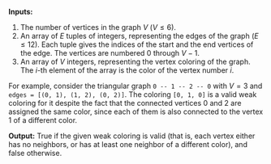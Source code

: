 **Inputs:**

1. The number of vertices in the graph $V$ ($V \leq 6$).
2. An array of $E$ tuples of integers, representing the edges of the graph ($E \leq 12$).
Each tuple gives the indices of the start and the end vertices of the edge.
The vertices are numbered $0$ through $V - 1$.
3. An array of $V$ integers, representing the vertex coloring of the graph. 
The $i$-th element of the array is the color of the vertex number $i$.

For example, consider the triangular graph `0 -- 1 -- 2 -- 0` with $V = 3$ and `edges = [(0, 1), (1, 2), (0, 2)]`. 
The coloring `[0, 1, 0]` is a valid weak coloring for it despite the fact that the connected vertices $0$ and $2$ are assigned the same color, since each of them is also connected to the vertex $1$ of a different color.

**Output:**
True if the given weak coloring is valid (that is, each vertex either has no neighbors, or has at least one neighbor of a different color), and false otherwise.